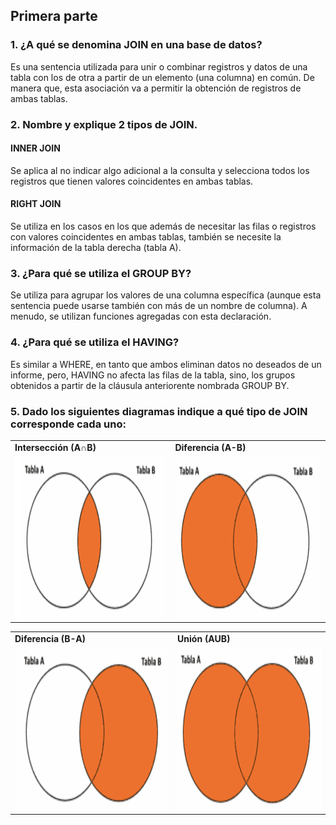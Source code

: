## Primera parte

### 1. ¿A qué se denomina JOIN en una base de datos?
Es una sentencia utilizada para unir o combinar registros y datos de una tabla con los de otra a partir de un elemento (una columna) en común. De manera que, esta asociación va a permitir la obtención de registros de ambas tablas.

### 2. Nombre y explique 2 tipos de JOIN.
#### INNER JOIN
Se aplica al no indicar algo adicional a la consulta y selecciona todos los registros que tienen valores coincidentes en ambas tablas.

#### RIGHT JOIN
Se utiliza en los casos en los que además de necesitar las filas o registros con valores coincidentes en ambas tablas, también se necesite la información de la tabla derecha (tabla A).

### 3. ¿Para qué se utiliza el GROUP BY?
Se utiliza para agrupar los valores de una columna específica (aunque esta sentencia puede usarse también con más de un nombre de columna). A menudo, se utilizan funciones agregadas con esta declaración.

### 4. ¿Para qué se utiliza el HAVING?
Es similar a WHERE, en tanto que ambos eliminan datos no deseados de un informe, pero, HAVING no afecta las filas de la tabla, sino, los grupos obtenidos a partir de la cláusula anteriorente nombrada GROUP BY. 

### 5. Dado los siguientes diagramas indique a qué tipo de JOIN corresponde cada uno:

<p align="center">
<table>
  <tr>
    <td> <b> Intersección (A∩B) </b> </td>
    <td> <b> Diferencia (A-B) </b> </td>
  </tr>
  <tr>
    <td><img src="./img/Interseccion.png" width=460 height=260></td>
    <td><img src="./img/Left.png" width=460 height=260></td>
  </tr>
 </table>
 </p>
 
 <p align="center">
<table>
  <tr>
    <td> <b> Diferencia (B-A) </b> </td>
    <td> <b> Unión (AUB) </b> </td>
  </tr>
  <tr>
    <td><img src="./img/Right.png" width=460 height=260></td>
    <td><img src="./img/LeftRight.png" width=460 height=260></td>
  </tr>
 </table>
 </p>